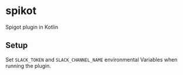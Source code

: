 # spikot
Spigot plugin in Kotlin

## Setup
Set `SLACK_TOKEN` and `SLACK_CHANNEL_NAME` environmental Variables when running the plugin.
